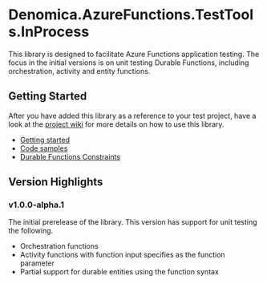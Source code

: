 ﻿# Denomica.AzureFunctions.TestTools.InProcess

This library is designed to facilitate Azure Functions application testing. The focus in the initial versions is
on unit testing Durable Functions, including orchestration, activity and entity functions.

## Getting Started

After you have added this library as a reference to your test project, have a look at the [project wiki](https://github.com/Denomica/Denomica.AzureFunctions.TestTools/wiki) for more details on how to use this library.

- [Getting started](https://github.com/Denomica/Denomica.AzureFunctions.TestTools/wiki/Getting-Started)
- [Code samples](https://github.com/Denomica/Denomica.AzureFunctions.TestTools/wiki/In-Process-Samples)
- [Durable Functions Constraints](https://github.com/Denomica/Denomica.AzureFunctions.TestTools/wiki/Durable-Functions-Constraints)

## Version Highlights

### v1.0.0-alpha.1

The initial prerelease of the library. This version has support for unit testing the following.

- Orchestration functions
- Activity functions with function input specifies as the function parameter
- Partial support for durable entities using the function syntax